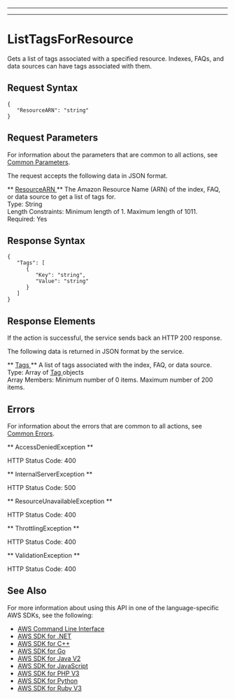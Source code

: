 --------

--------

# ListTagsForResource<a name="API_ListTagsForResource"></a>

Gets a list of tags associated with a specified resource\. Indexes, FAQs, and data sources can have tags associated with them\.

## Request Syntax<a name="API_ListTagsForResource_RequestSyntax"></a>

```
{
   "ResourceARN": "string"
}
```

## Request Parameters<a name="API_ListTagsForResource_RequestParameters"></a>

For information about the parameters that are common to all actions, see [Common Parameters](CommonParameters.md)\.

The request accepts the following data in JSON format\.

 ** [ ResourceARN ](#API_ListTagsForResource_RequestSyntax) **   <a name="Kendra-ListTagsForResource-request-ResourceARN"></a>
The Amazon Resource Name \(ARN\) of the index, FAQ, or data source to get a list of tags for\.  
Type: String  
Length Constraints: Minimum length of 1\. Maximum length of 1011\.  
Required: Yes

## Response Syntax<a name="API_ListTagsForResource_ResponseSyntax"></a>

```
{
   "Tags": [ 
      { 
         "Key": "string",
         "Value": "string"
      }
   ]
}
```

## Response Elements<a name="API_ListTagsForResource_ResponseElements"></a>

If the action is successful, the service sends back an HTTP 200 response\.

The following data is returned in JSON format by the service\.

 ** [ Tags ](#API_ListTagsForResource_ResponseSyntax) **   <a name="Kendra-ListTagsForResource-response-Tags"></a>
A list of tags associated with the index, FAQ, or data source\.  
Type: Array of [ Tag ](API_Tag.md) objects  
Array Members: Minimum number of 0 items\. Maximum number of 200 items\.

## Errors<a name="API_ListTagsForResource_Errors"></a>

For information about the errors that are common to all actions, see [Common Errors](CommonErrors.md)\.

 ** AccessDeniedException **   
  
HTTP Status Code: 400

 ** InternalServerException **   
  
HTTP Status Code: 500

 ** ResourceUnavailableException **   
  
HTTP Status Code: 400

 ** ThrottlingException **   
  
HTTP Status Code: 400

 ** ValidationException **   
  
HTTP Status Code: 400

## See Also<a name="API_ListTagsForResource_SeeAlso"></a>

For more information about using this API in one of the language\-specific AWS SDKs, see the following:
+  [ AWS Command Line Interface](https://docs.aws.amazon.com/goto/aws-cli/kendra-2019-02-03/ListTagsForResource) 
+  [ AWS SDK for \.NET](https://docs.aws.amazon.com/goto/DotNetSDKV3/kendra-2019-02-03/ListTagsForResource) 
+  [ AWS SDK for C\+\+](https://docs.aws.amazon.com/goto/SdkForCpp/kendra-2019-02-03/ListTagsForResource) 
+  [ AWS SDK for Go](https://docs.aws.amazon.com/goto/SdkForGoV1/kendra-2019-02-03/ListTagsForResource) 
+  [ AWS SDK for Java V2](https://docs.aws.amazon.com/goto/SdkForJavaV2/kendra-2019-02-03/ListTagsForResource) 
+  [ AWS SDK for JavaScript](https://docs.aws.amazon.com/goto/AWSJavaScriptSDK/kendra-2019-02-03/ListTagsForResource) 
+  [ AWS SDK for PHP V3](https://docs.aws.amazon.com/goto/SdkForPHPV3/kendra-2019-02-03/ListTagsForResource) 
+  [ AWS SDK for Python](https://docs.aws.amazon.com/goto/boto3/kendra-2019-02-03/ListTagsForResource) 
+  [ AWS SDK for Ruby V3](https://docs.aws.amazon.com/goto/SdkForRubyV3/kendra-2019-02-03/ListTagsForResource) 